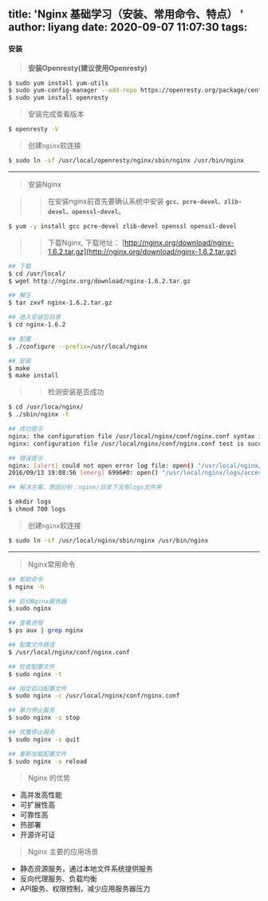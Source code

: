 title: 'Nginx 基础学习（安装、常用命令、特点） '
author: liyang
date: 2020-09-07 11:07:30
tags:
---
#### 安装

>**安装Openresty(建议使用Openresty)**
 
 ```bash
 $ sudo yum install yum-utils
 $ sudo yum-config-manager --add-repo https://openresty.org/package/centos/openresty.repo
 $ sudo yum install openresty
 ```
 
>安装完成查看版本
 
 ```bash
 $ openresty -V
 ```
 
>创建`nginx`软连接
 
 ```bash
 $ sudo ln -sf /usr/local/openresty/nginx/sbin/nginx /usr/bin/nginx
 ```
 
 ---
 
>安装Nginx

>>在安装nginx前首先要确认系统中安装 **`gcc、pcre-devel、zlib-devel、openssl-devel`**。

```bash
$ yum -y install gcc pcre-devel zlib-devel openssl openssl-devel
```

>>下载Nginx, 下载地址： [http://nginx.org/download/nginx-1.6.2.tar.gz](http://nginx.org/download/nginx-1.6.2.tar.gz)

```bash
## 下载
$ cd /usr/local/
$ wget http://nginx.org/download/nginx-1.6.2.tar.gz

## 解压
$ tar zxvf nginx-1.6.2.tar.gz

## 进入安装包目录
$ cd nginx-1.6.2

## 配置
$ ./configure --prefix=/usr/local/nginx

## 安装
$ make
$ make install 
```

>>检测安装是否成功

```bash
$ cd /usr/loca/nginx/
$ ./sbin/nginx -t

## 成功提示
nginx: the configuration file /usr/local/nginx/conf/nginx.conf syntax is ok
nginx: configuration file /usr/local/nginx/conf/nginx.conf test is successful

## 错误提示
nginx: [alert] could not open error log file: open() "/usr/local/nginx/logs/error.log" failed (2: No such file or directory)
2016/09/13 19:08:56 [emerg] 6996#0: open() "/usr/local/nginx/logs/access.log" failed (2: No such file or directory)

## 解决方案，原因分析：nginx/目录下没有logs文件夹

$ mkdir logs
$ chmod 700 logs
```

>创建`nginx`软连接
 
 ```bash
 $ sudo ln -sf /usr/local/nginx/sbin/nginx /usr/bin/nginx
 ```
 
---

>Nginx常用命令

```bash
## 帮助命令
$ nginx -h

## 启动Nginx服务器
$ sudo nginx

## 查看进程
$ ps aux | grep nginx

## 配置文件路径
$ /usr/local/nginx/conf/nginx.conf

## 检查配置文件
$ sudo nginx -t

## 指定启动配置文件
$ sudo nginx -c /usr/local/nginx/conf/nginx.conf

## 暴力停止服务
$ sudo nginx -s stop

## 优雅停止服务
$ sudo nginx -s quit

## 重新加载配置文件
$ sudo nginx -s reload
```

>Nginx 的优势
 
 * 高并发高性能
 * 可扩展性高
 * 可靠性高
 * 热部署
 * 开源许可证
 
>Nginx 主要的应用场景
 
 * 静态资源服务，通过本地文件系统提供服务
 * 反向代理服务、负载均衡
 * API服务、权限控制，减少应用服务器压力